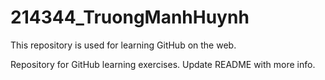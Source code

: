 # 214344_TruongManhHuynh

This repository is used for learning GitHub on the web.

Repository for GitHub learning exercises. Update README with more info.
